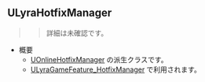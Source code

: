 ## ULyraHotfixManager

>> 詳細は未確認です。

* 概要
	* [UOnlineHotfixManager] の派生クラスです。
	* [ULyraGameFeature_HotfixManager] で利用されます。


<!--- ページ内のリンク --->

<!--- 自前の画像へのリンク --->

<!--- generated --->
[ULyraGameFeature_HotfixManager]: ../../Lyra/GameFeature/ULyraGameFeature_HotfixManager.md#ulyragamefeature_hotfixmanager
[UOnlineHotfixManager]: ../../UE/HotfixManager/UOnlineHotfixManager.md#uonlinehotfixmanager
